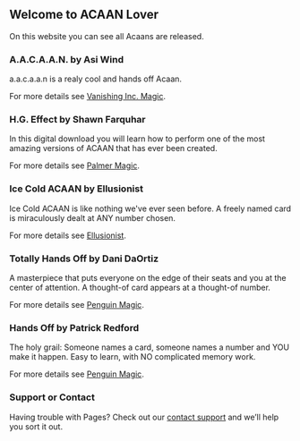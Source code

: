 ## Welcome to ACAAN Lover

On this website you can see all Acaans are released.


### A.A.C.A.A.N. by Asi Wind

a.a.c.a.a.n is a realy cool and hands off Acaan.

For more details see [Vanishing Inc. Magic](https://www.vanishingincmagic.com/card-magic-downloads/aacaan/).

### H.G. Effect by Shawn Farquhar

In this digital download you will learn how to perform one of the most amazing versions of ACAAN that has ever been created.

For more details see [Palmer Magic](https://www.palmermagic.com/product/h-g-effect-shawn-farquhar/).

### Ice Cold ACAAN by Ellusionist

Ice Cold ACAAN is like nothing we've ever seen before. A freely named card is miraculously dealt at ANY number chosen.

For more details see [Ellusionist](https://www.ellusionist.com/ice-cold-acaan.html).


### Totally Hands Off by Dani DaOrtiz

A masterpiece that puts everyone on the edge of their seats and you at the center of attention. A thought-of card appears at a thought-of number.

For more details see [Penguin Magic](https://www.penguinmagic.com/p/11519).


### Hands Off by Patrick Redford

The holy grail: Someone names a card, someone names a number and YOU make it happen. Easy to learn, with NO complicated memory work.

For more details see [Penguin Magic](https://www.penguinmagic.com/p/2485).


### Support or Contact

Having trouble with Pages? Check out our [contact support](https://andibrunner.de/#signup) and we’ll help you sort it out.
